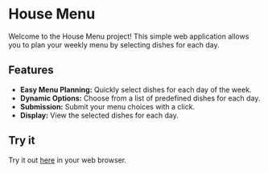 # House Menu

Welcome to the House Menu project! This simple web application allows you to plan your weekly menu by selecting dishes for each day.

## Features

- **Easy Menu Planning:** Quickly select dishes for each day of the week.
- **Dynamic Options:** Choose from a list of predefined dishes for each day.
- **Submission:** Submit your menu choices with a click.
- **Display:** View the selected dishes for each day.

## Try it 
Try it out [here](https://christianblackwell.github.io/House-Menu/) in your web browser.
